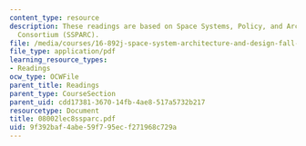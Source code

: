 ```yaml
---
content_type: resource
description: These readings are based on Space Systems, Policy, and Architecture Research
  Consortium (SSPARC).
file: /media/courses/16-892j-space-system-architecture-and-design-fall-2004/9f392baf4abe59f795ecf271968c729a_08002lec8ssparc.pdf
file_type: application/pdf
learning_resource_types:
- Readings
ocw_type: OCWFile
parent_title: Readings
parent_type: CourseSection
parent_uid: cdd17381-3670-14fb-4ae8-517a5732b217
resourcetype: Document
title: 08002lec8ssparc.pdf
uid: 9f392baf-4abe-59f7-95ec-f271968c729a
---
```

